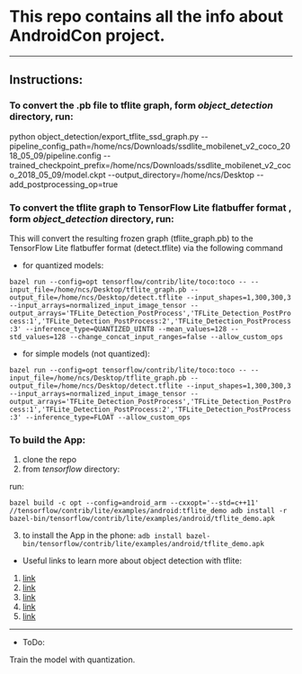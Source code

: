 # This repo contains all the info about AndroidCon project.
---
## Instructions:


### To convert the .pb file to tflite graph, form _object_detection_ directory, run:

python object_detection/export_tflite_ssd_graph.py --pipeline_config_path=/home/ncs/Downloads/ssdlite_mobilenet_v2_coco_2018_05_09/pipeline.config --trained_checkpoint_prefix=/home/ncs/Downloads/ssdlite_mobilenet_v2_coco_2018_05_09/model.ckpt --output_directory=/home/ncs/Desktop --add_postprocessing_op=true

### To convert the tflite graph to TensorFlow Lite flatbuffer format , form _object_detection_ directory, run:

This will convert the resulting frozen graph (tflite_graph.pb) to the TensorFlow Lite flatbuffer format (detect.tflite) via the following command

* for quantized models:

`bazel run --config=opt tensorflow/contrib/lite/toco:toco -- --input_file=/home/ncs/Desktop/tflite_graph.pb --output_file=/home/ncs/Desktop/detect.tflite --input_shapes=1,300,300,3 --input_arrays=normalized_input_image_tensor --output_arrays='TFLite_Detection_PostProcess','TFLite_Detection_PostProcess:1','TFLite_Detection_PostProcess:2','TFLite_Detection_PostProcess:3' --inference_type=QUANTIZED_UINT8 --mean_values=128 --std_values=128 --change_concat_input_ranges=false --allow_custom_ops`

* for simple models (not quantized):

`bazel run --config=opt tensorflow/contrib/lite/toco:toco -- --input_file=/home/ncs/Desktop/tflite_graph.pb --output_file=/home/ncs/Desktop/detect.tflite --input_shapes=1,300,300,3 --input_arrays=normalized_input_image_tensor --output_arrays='TFLite_Detection_PostProcess','TFLite_Detection_PostProcess:1','TFLite_Detection_PostProcess:2','TFLite_Detection_PostProcess:3' --inference_type=FLOAT --allow_custom_ops`


### To build the App:
1. clone the repo
2. from _tensorflow_ directory:

  run:

  `bazel build -c opt --config=android_arm --cxxopt='--std=c++11' //tensorflow/contrib/lite/examples/android:tflite_demo
  adb install -r bazel-bin/tensorflow/contrib/lite/examples/android/tflite_demo.apk`

3. to install the App in the phone:
`adb install bazel-bin/tensorflow/contrib/lite/examples/android/tflite_demo.apk`

* Useful links to learn more about object detection with tflite:
1. [link](https://medium.com/tensorflow/training-and-serving-a-realtime-mobile-object-detector-in-30-minutes-with-cloud-tpus-b78971cf1193)
2. [link](https://www.tensorflow.org/lite/models/object_detection/overview)
3. [link](https://github.com/tensorflow/examples/tree/master/lite/examples/object_detection/android)
4. [link](https://blog.francium.tech/real-time-object-detection-on-mobile-with-flutter-tensorflow-lite-and-yolo-android-part-a0042c9b62c6)
5. [link](http://androidkt.com/tensorflow-lite-object-detection-demo/)

___
* ToDo:

Train the model with quantization.

